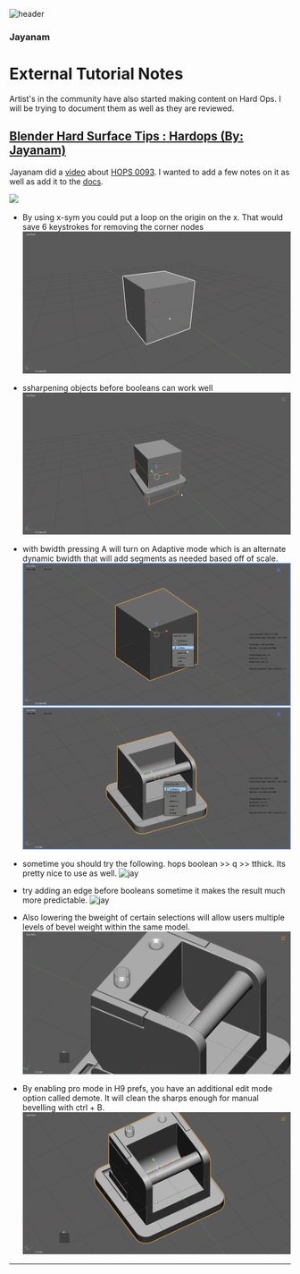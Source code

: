 ![header](img/banner.gif)

### Jayanam

# External Tutorial Notes
Artist's in the community have also started making content on Hard Ops. I will be trying to document them as well as they are reviewed.

## [Blender Hard Surface Tips : Hardops (By: Jayanam)](http://www.youtube.com/watch?v=ltuD1wg9MoE)

Jayanam did a [video](http://www.youtube.com/watch?v=ltuD1wg9MoE) about [HOPS 0093](https://gumroad.com/l/hardops/). I wanted to add a few notes on it as well as add it to the [docs](https://hardops-manual.readthedocs.io/en/latest/).

[![](http://img.youtube.com/vi/ltuD1wg9MoE/0.jpg)](http://www.youtube.com/watch?v=ltuD1wg9MoE "")

- By using x-sym you could put a loop on the origin on the x. That would save 6 keystrokes for removing the corner nodes
![jay](img/jayanam/1.gif)

- ssharpening objects before booleans can work well
![jay](img/jayanam/2.gif)

- with bwidth pressing A will turn on Adaptive mode which is an alternate dynamic bwidth that will add segments as needed based off of scale.
![jay](img/jayanam/4.gif)
![jay](img/jayanam/3.gif)

- sometime you should try the following. hops boolean >> q >> tthick. Its pretty nice to use as well.
![jay](img/jayanam/5.gif)

- try adding an edge before booleans sometime it makes the result much more predictable.
![jay](img/jayanam/6.gif)

- Also lowering the bweight of certain selections will allow users multiple levels of bevel weight within the same model.
![jay](img/jayanam/7.gif)

- By enabling pro mode in H9 prefs, you have an additional edit mode option called demote. It will clean the sharps enough for manual bevelling with ctrl + B.
![jay](img/jayanam/8.gif)

___
